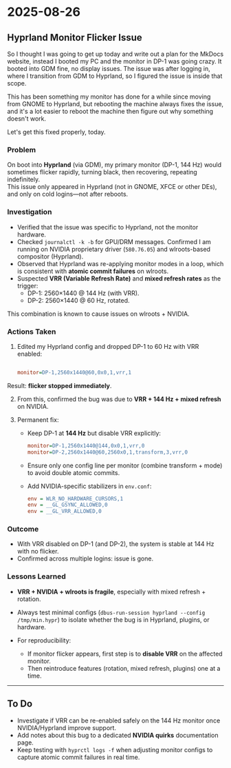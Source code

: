 # 2025-08-26

## Hyprland Monitor Flicker Issue

So I thought I was going to get up today and write out a plan for the MkDocs website, instead I booted my PC and the monitor in DP-1 was going crazy.   It booted into GDM fine, no display issues.  The issue was after logging in, where I transition from GDM to Hyprland, so I figured the issue is inside that scope.

This has been something my monitor has done for a while since moving from GNOME to Hyprland, but rebooting the machine always fixes the issue, and it's a lot easier to reboot the machine then figure out why something doesn't work.

Let's get this fixed properly, today.


### Problem
On boot into **Hyprland** (via GDM), my primary monitor (DP-1, 144 Hz) would sometimes flicker rapidly, turning black, then recovering, repeating indefinitely.  
This issue only appeared in Hyprland (not in GNOME, XFCE or other DEs), and only on cold logins—not after reboots.  


### Investigation
- Verified that the issue was specific to Hyprland, not the monitor hardware.  
- Checked `journalctl -k -b` for GPU/DRM messages. Confirmed I am running on NVIDIA proprietary driver (`580.76.05`) and wlroots-based compositor (Hyprland).  
- Observed that Hyprland was re-applying monitor modes in a loop, which is consistent with **atomic commit failures** on wlroots.  
- Suspected **VRR (Variable Refresh Rate)** and **mixed refresh rates** as the trigger:  
  - DP-1: 2560×1440 @ 144 Hz (with VRR).  
  - DP-2: 2560×1440 @ 60 Hz, rotated.  

This combination is known to cause issues on wlroots + NVIDIA.

### Actions Taken
1. Edited my Hyprland config and dropped DP-1 to 60 Hz with VRR enabled:
   
   ```ini

   monitor=DP-1,2560x1440@60,0x0,1,vrr,1
   
   ```

Result: **flicker stopped immediately**.

2. From this, confirmed the bug was due to **VRR + 144 Hz + mixed refresh** on NVIDIA.

3. Permanent fix:

   * Keep DP-1 at **144 Hz** but disable VRR explicitly:

     ```ini
     monitor=DP-1,2560x1440@144,0x0,1,vrr,0
     monitor=DP-2,2560x1440@60,2560x0,1,transform,3,vrr,0
     ```
   * Ensure only one config line per monitor (combine transform + mode) to avoid double atomic commits.
   * Add NVIDIA-specific stabilizers in `env.conf`:

     ```ini
     env = WLR_NO_HARDWARE_CURSORS,1
     env = __GL_GSYNC_ALLOWED,0
     env = __GL_VRR_ALLOWED,0
     ```

### Outcome

* With VRR disabled on DP-1 (and DP-2), the system is stable at 144 Hz with no flicker.
* Confirmed across multiple logins: issue is gone.

### Lessons Learned

* **VRR + NVIDIA + wlroots is fragile**, especially with mixed refresh + rotation.
* Always test minimal configs (`dbus-run-session hyprland --config /tmp/min.hypr`) to isolate whether the bug is in Hyprland, plugins, or hardware.
* For reproducibility:

  * If monitor flicker appears, first step is to **disable VRR** on the affected monitor.
  * Then reintroduce features (rotation, mixed refresh, plugins) one at a time.

---

## To Do

* Investigate if VRR can be re-enabled safely on the 144 Hz monitor once NVIDIA/Hyprland improve support.
* Add notes about this bug to a dedicated **NVIDIA quirks** documentation page.
* Keep testing with `hyprctl logs -f` when adjusting monitor configs to capture atomic commit failures in real time.

